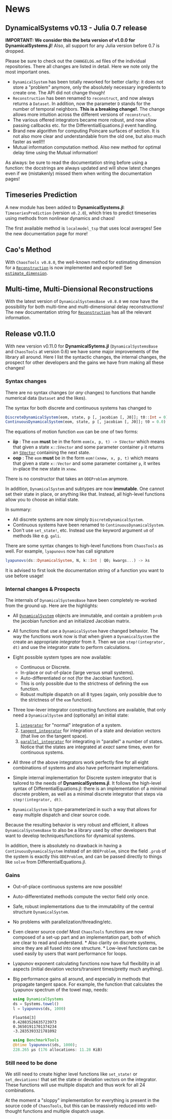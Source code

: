 # News

## DynamicalSystems v0.13 - Julia 0.7 release
**IMPORTANT: We consider this the beta version of v1.0.0 for DynamicalSystems.jl**! Also, all support for any Julia version before 0.7 is dropped.

Please be sure to check out the `CHANGELOG.md` files of the individual repositories. There all changes are listed in detail. Here we note only the most important ones.

* `DynamicalSystem` has been totally reworked for better clarity: it does not store a "problem" anymore, only the absolutely necessary ingredients to create one. The API did not change though!
* `Reconstruction` has been renamed to `reconstruct`, and now always returns a `Dataset`. In addition, now the parameter `D` stands for the number of temporal neighbors. **This is a breaking change!**. The change allows more intuition across the different versions of `reconstruct`.
* The various offered integrators became more robust, and now allow passing callbacks etc. for the DifferentialEquations.jl event handling.
* Brand new algorithm for computing Poincare surfaces of section. It is not also more clear and understandable from the old one, but also much faster as well!!!
* Mutual information computation method. Also new method for optimal delay time using the Mutual information!

As always: be sure to read the documentation string before using a function: the docstrings are always updated and will show latest changes even if we (mistakenly) missed them when writing the documentation pages!


## Timeseries Prediction
A new module has been added to **DynamicalSystems.jl**: `TimeseriesPrediction` (version `v0.2.0`), which
tries to predict timeseries using methods from nonlinear dynamics and chaos!

The first available method is `localmodel_tsp` that uses local averages! See
the new documentation page for more!

## Cao's Method
With `ChaosTools v0.8.0`, the well-known method for estimating dimension for a
[`Reconstruction`](@ref) is now implemented and exported! See [`estimate_dimension`](@ref).

## Multi-time, Multi-Diensional Reconstructions
With the latest version of `DynamicalSystemsBase v0.8.0` we now have the possibility
for both multi-time and multi-dimensional delay reconstructions! The new documentation
string for [`Reconstruction`](@ref) has all the relevant information.

## Release v0.11.0
With new version v0.11.0 for **DynamicalSytems.jl** (`DynamicalSystemsBase` and `ChaosTools` at version 0.6) we have some major improvements of the library all around. Here I list the syntactic changes, the internal changes, the prospect for other developers and the gains we have from making all these changes!

### Syntax changes
There are no syntax changes (or *any* changes) to functions that handle numerical
data (`Dataset` and the likes).

The syntax for both discrete and continuous systems has changed to
```julia
DiscreteDynamicalSystem(eom, state, p [, jacobian [, J0]]; t0::Int = 0)
ContinuousDynamicalSystem(eom, state, p [, jacobian [, J0]]; t0 = 0.0)
```
The equations of motion function `eom` can be one of two forms:

* **iip** : The `eom` **must** be in the form `eom(x, p, t) -> SVector`
  which means that given a state `x::SVector` and some parameter container
  `p` it returns an [`SVector`](http://juliaarrays.github.io/StaticArrays.jl/stable/pages/api.html#SVector-1)
  containing the next state.
* **oop** : The `eom` **must** be in the form `eom!(xnew, x, p, t)`
  which means that given a state `x::Vector` and some parameter container `p`,
  it writes in-place the new state in `xnew`.

There is no constructor that takes an `ODEProblem` anymore.

In addition, `DynamicalSystem` and subtypes are now **immutable**. One cannot set
their state in place, or anything like that. Instead, all high-level functions
allow you to choose an initial state.

In summary:

* All discrete systems are now simply `DiscreteDynamicalSystem`.
* Continuous systems have been renamed to `ContinuousDynamicalSystem`.
* Don't use `set_state!`, etc. Instead use the keyword argument `u0` of
  methods like e.g. `gali`.

There are some syntax changes to high-level functions from `ChaosTools` as well.
For example, `lyapunovs` now has call signature
```julia
lyapunovs(ds::DynamicalSystem, N, k::Int | Q0; kwargs...) -> λs
```
It is advised to first look the documentation string of a function you want to use
before usage!

### Internal changes & Prospects
The internals of `DynamicalSystemsBase` have been completely re-worked from the ground up.
Here are the highlights:

* All [`DynamicalSystem`](@ref) objects are immutable, and contain a problem `prob`
  the jacobian function and an initialized Jacobian matrix.
* All functions that use a `DynamicalSystem` have changed behavior.
  The way the functions work now is that
  when given a `DynamicalSystem` the create an appropriate *integrator* from it.
  Then we use `step!(integrator, dt)` and use the integrator state to perform
  calculations.
* Eight possible system types are now available:
    * Continuous or Discrete.
    * In-place or out-of-place (large versus small systems).
    * Auto-differentiated or not (for the Jacobian function).
    * This is only possible due to the strictness of defining the `eom` function.
    * Robust multiple dispatch on all 8 types (again, only possible due to the strictness of the `eom` function).


* Three low-lever integrator constructing functions are available, that only need
  a `DynamicalSystem` and (optionally) an initial state:
    1. [`integrator`](@ref) for "normal" integration of a system.
    2. [`tangent_integrator`](@ref) for integration of a state and deviation vectors (that live on the tangent space).
    3. [`parallel_integrator`](@ref) for integrating in "parallel" a number of states. Notice that the states are integrated at *exact* same times, even for continuous systems.


* All three of the above integrators work perfectly fine for all eight combinations
  of systems and also have performant implementations.
* Simple internal implementation for Discrete system integrator that is tailored
  to the needs of **DynamicalSystems.jl**. It follows the high-level syntax of DifferentialEquations.jl: there is
  an implementation of a minimal discrete problem, as well as a minimal discrete
  integrator that steps via `step!(integrator, dt)`.
* `DynamicalSystem` is type-parameterized in such a way that allows for easy multiple
  dispatch and clear source code.

Because the resulting behavior is very robust and efficient, it allows
`DynamicalSystemsBase` to also be a library used by other developers that want to
develop techniques/functions for dynamical systems.

In addition, there is absolutely no drawback in having a `ContinuousDynamicalSystem`
instead of an `ODEProblem`, since the field `.prob` of the system is exactly this
`ODEProblem`, and can be passed directly to things like `solve` from DifferentialEquations.jl.

### Gains

* Out-of-place continuous systems are now possible!
* Auto-differentiated methods compute the vector field only once.
* Safe, robust implementations due to the immutability of the central structure `DynamicalSystem`.
* No problems with parallelization/threading/etc.
* Even clearer source code! Most `ChaosTools` functions are now composed of a
  set-up part and an implementation part, both of which are clear to read and understand.
      * Also clarity on discrete systems, since they are all fused into one structure.
      * Low-level functions can be used easily by users that want performance for loops.

* Lyapunov exponent calculating functions now have full flexibility in all aspects
  (initial deviation vectors/transient times/pretty much anything).
* Big performance gains all around, and especially in methods that propagate tangent space.
  For example, the function that calculates the Lyapunov spectrum of the towel map, needs:
  ```julia
  using DynamicalSystems
  ds = Systems.towel()
  l = lyapunovs(ds, 1000)
  ```
  ```
  Float64[3]
  0.42883526635723973
  0.36501911701374234
  -3.2835393321781092
  ```
  ```julia
  using BenchmarkTools
  @btime lyapunovs($ds, 1000);
  228.265 μs (176 allocations: 11.28 KiB)
  ```

### Still need to be done
We still need to create higher level functions like `set_state!` or `set_deviations!`
that set the state or deviation vectors on the integrator. These functions
will use multiple dispatch and thus work for all 24 combinations.

At the moment a "sloppy" implementation for everything is present in the source code
of `ChaosTools`, but this can be massively reduced into well-thought functions
and multiple dispatch usage.
